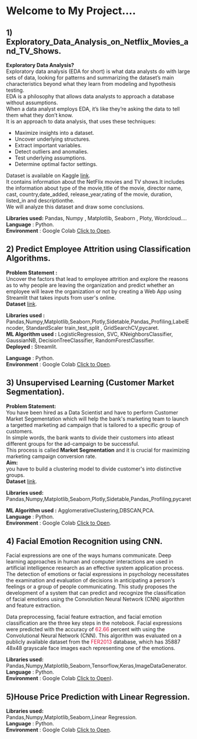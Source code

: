# **Welcome to My Project....**
## **1)  Exploratory_Data_Analysis_on_Netflix_Movies_and_TV_Shows.**

****Exploratory Data Analysis?****  
Exploratory data analysis (EDA for short) is what data analysts do with large sets of data, looking for patterns and summarizing the dataset’s main characteristics beyond what they learn from modeling and hypothesis testing.  
EDA is a philosophy that allows data analysts to approach a database without assumptions.  
When a data analyst employs EDA, it’s like they’re asking the data to tell them what they don’t know.  
It is an approach to data analysis, that uses these techniques:
   - Maximize insights into a dataset.  
   - Uncover underlying structures.  
   - Extract important variables.  
   - Detect outliers and anomalies.  
   - Test underlying assumptions.  
   - Determine optimal factor settings.  


Dataset is available on Kaggle [link](https://www.kaggle.com/shivamb/netflix-shows).  
It contains information about the NetFlix movies and TV shows.It includes the information about type of the movie,title	of the movie, director name,	cast,	country,date_added,	release_year,rating of the movie, duration,	listed_in and descriptionthe.  
We will analyze this dataset and draw some conclusions.

****Libraries used:**** Pandas, Numpy , Matplotlib, Seaborn , Ploty, Wordcloud....  
****Language**** : Python.    
****Environment**** : Google Colab [Click to Open](https://github.com/PankajBarai/Projects/tree/main/EDA%20On%20Netflix%20%26%20TV%20shows).  
   
  
## **2)  Predict Employee Attrition using Classification Algorithms.**  
**Problem Statement :**  
Uncover the factors that lead to employee attrition and explore the reasons as to why people are leaving the organization and predict whether an employee will leave the organization or not by creating a Web App using Streamlit that takes inputs from user's online.  
****Dataset**** [link](https://www.dropbox.com/s/d18ektpwkx91khj/employee_data.csv).  

****Libraries used :****  
Pandas,Numpy,Matplotlib,Seaborn,Plotly,Sidetable,Pandas_Profiling,LabelEncoder, StandardScaler
train_test_split , GridSearchCV,pycaret.    
****ML Algorithm used :**** LogisticRegression, SVC, KNeighborsClassifier, GaussianNB, DecisionTreeClassifier, RandomForestClassifier.  
****Deployed :**** Streamlit.

****Language**** : Python.  
****Environment**** : Google Colab [Click to Open](https://github.com/PankajBarai/Projects/tree/main/Predict%20Employee%20Attrition%20using%20Classification%20Algorithms).  

## **3)  Unsupervised Learning (Customer Market Segmentation).**  
**Problem Statement:**  
You have been hired as a Data Scientist and have to perform Customer Market Segementation which will help the bank's marketing team to launch a targetted marketing ad campaign that is tailored to a specific group of customers.  
In simple words, the bank wants to divide their customers into atleast different groups for the ad-campaign to be successful.  
This process is called **Market Segmentation** and it is crucial for maximizing marketing campaign conversion rate.  
****Aim:****  
you have to build a clustering model to divide customer's into  distinctive groups.  
****Dataset**** [link](https://www.dropbox.com/s/6v54wro81mlyp4x/marketing_data.csv).  


****Libraries used:****  
Pandas,Numpy,Matplotlib,Seaborn,Plotly,Sidetable,Pandas_Profiling,pycaret

****ML Algorithm used :**** AgglomerativeClustering,DBSCAN,PCA.  
****Language**** : Python.    
****Environment**** : Google Colab [Click to Open](https://github.com/PankajBarai/Projects/tree/main/Unsupervised%20Learning%20(Customer%20Market%20Segmentation)).  

## **4) Facial Emotion Recognition using CNN.**   
Facial expressions are one of the ways humans communicate. Deep learning approaches in human and computer interactions are used in artificial intelligence research as an effective system application process. The detection of emotions or facial expressions in psychology necessitates the examination and evaluation of decisions in anticipating a person's feelings or a group of people communicating. This study proposes the development of a system that can predict and recognize the classification of facial emotions using the Convolution Neural Network (CNN) algorithm and feature extraction. 

Data preprocessing, facial feature extraction, and facial emotion classification are the three key steps in the notebook. Facial expressions were predicted with the accuracy of <span style="color:crimson;">62.66</span> percent with using the Convolutional Neural Network (CNN). This algorithm was evaluated on a publicly available dataset from the <span style="color:crimson;">FER2013</span> database, which has 35887 48x48 grayscale face images each representing one of the emotions.

****Libraries used:****  
Pandas,Numpy,Matplotlib,Seaborn,Tensorflow,Keras,ImageDataGenerator.  
****Language**** : Python.    
****Environment**** : Google Colab [Click to Open](https://github.com/PankajBarai/Projects/tree/main/Facial%20Emotion%20Recognition%20using%20CNN)).  



## **5)House Price Prediction with Linear Regression.**  

****Libraries used:****  
Pandas,Numpy,Matplotlib,Seaborn,Linear Regression.  
****Language**** : Python.    
****Environment**** : Google Colab [Click to Open](https://github.com/PankajBarai/Projects/tree/main/House%20Price%20Prediction%20with%20Linear%20Regression).  
